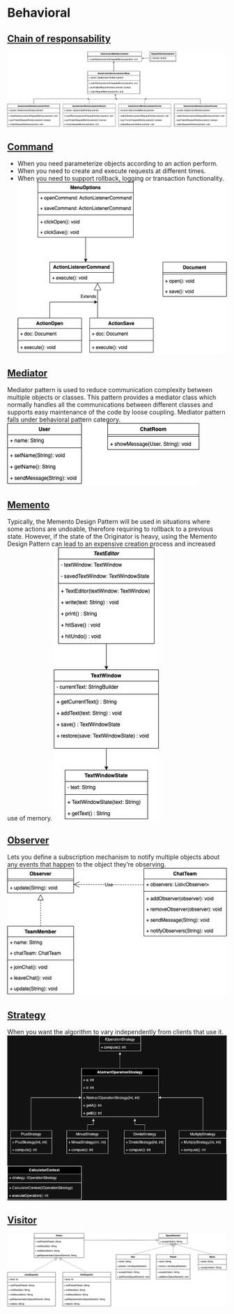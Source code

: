 # Behavioral
## [Chain of responsability](chainResponsability)

![chain.png](chainResponsability/chain.png)
## [Command](command)
- When you need parameterize objects according to an action perform.
- When you need to create and execute requests at different times.
- When you need to support rollback, logging or transaction functionality.
![commande.png](command/commande.png)
## [Mediator](mediator)
Mediator pattern is used to reduce communication complexity between multiple objects or classes. This pattern provides a mediator class which normally handles all the communications between different classes and supports easy maintenance of the code by loose coupling. Mediator pattern falls under behavioral pattern category.
![mediator.png](mediator%2Fmediator.png)
## [Memento](memento)
Typically, the Memento Design Pattern will be used in situations where some actions are undoable, therefore requiring to rollback to a previous state. However, if the state of the Originator is heavy, using the Memento Design Pattern can lead to an expensive creation process and increased use of memory.
![memento.png](memento/memento.png)
## [Observer](observer)
Lets you define a subscription mechanism to notify multiple objects about any events that happen to the object they’re observing.
![observer.drawio.png](observer/observer.png)
## [Strategy](strategy)
When you want the algorithm to vary independently from clients that use it.
![strategy.drawio.png](strategy/strategy.drawio.png)
## [Visitor](visitor)
![visitor.png](visitor/visitor.png)